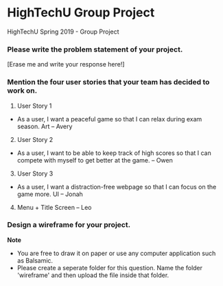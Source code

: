 # HighTechU Group Project 

HighTechU Spring 2019 - Group Project

### Please write the problem statement of your project.

[Erase me and write your response here!]

### Mention the four user stories that your team has decided to work on.

1.	User Story 1
-	As a user, I want a peaceful game so that I can relax during exam season. Art – Avery
2.	User Story 2
-	As a user, I want to be able to keep track of high scores so that I can compete with myself to get better at the game. – Owen 
3.	User Story 3
-	As a user, I want a distraction-free webpage so that I can focus on the game more. 
UI – Jonah   
4.	Menu + Title Screen – Leo



### Design a wireframe for your project.

**Note** 

* You are free to draw it on paper or use any computer application such as Balsamic.
* Please create a seperate folder for this question. Name the folder 'wireframe' and then upload the file inside that folder.

